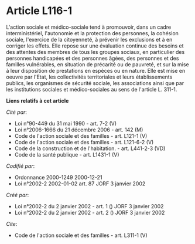 # Article L116-1

L'action sociale et médico-sociale tend à promouvoir, dans un cadre interministériel, l'autonomie et la protection des
personnes, la cohésion sociale, l'exercice de la citoyenneté, à prévenir les exclusions et à en corriger les effets. Elle
repose sur une évaluation continue des besoins et des attentes des membres de tous les groupes sociaux, en particulier des
personnes handicapées et des personnes âgées, des personnes et des familles vulnérables, en situation de précarité ou de
pauvreté, et sur la mise à leur disposition de prestations en espèces ou en nature. Elle est mise en oeuvre par l'Etat, les
collectivités territoriales et leurs établissements publics, les organismes de sécurité sociale, les associations ainsi que
par les institutions sociales et médico-sociales au sens de l'article L. 311-1.

**Liens relatifs à cet article**

_Cité par_:

  - Loi n°90-449 du 31 mai 1990 - art. 7-2 (V)
  - Loi n°2006-1666 du 21 décembre 2006 - art. 142 (M)
  - Code de l'action sociale et des familles - art. L121-1 (V)
  - Code de l'action sociale et des familles - art. L121-6-2 (V)
  - Code de la construction et de l'habitation. - art. L441-2-3 (VD)
  - Code de la santé publique - art. L1431-1 (V)

_Codifié par_:

  - Ordonnance 2000-1249 2000-12-21
  - Loi n°2002-2 2002-01-02 art. 87 JORF 3 janvier 2002

_Créé par_:

  - Loi n°2002-2 du 2 janvier 2002 - art. 1 () JORF 3 janvier 2002
  - Loi n°2002-2 du 2 janvier 2002 - art. 2 () JORF 3 janvier 2002

_Cite_:

  - Code de l'action sociale et des familles - art. L311-1 (V)

